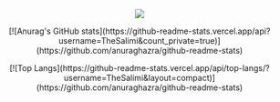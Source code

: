 <p align="center">
<img src="https://readme-typing-svg.herokuapp.com?color=%2336BCF7&lines=Amirhosein+Salimi;Android+developer" >
</p>

<p align="center">
[![Anurag's GitHub stats](https://github-readme-stats.vercel.app/api?username=TheSalimi&count_private=true)](https://github.com/anuraghazra/github-readme-stats)
</p>

<p align="center">
[![Top Langs](https://github-readme-stats.vercel.app/api/top-langs/?username=TheSalimi&layout=compact)](https://github.com/anuraghazra/github-readme-stats)
</p>
